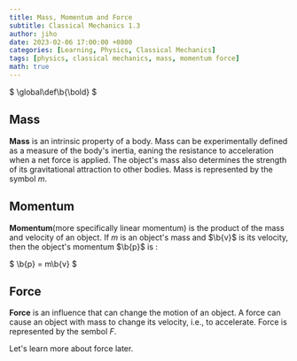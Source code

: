 ```yaml
---
title: Mass, Momentum and Force
subtitle: Classical Mechanics 1.3
author: jiho
date: 2023-02-06 17:00:00 +0800
categories: [Learning, Physics, Classical Mechanics]
tags: [physics, classical mechanics, mass, momentum force]
math: true
---
```

$ \global\def\b{\bold} $


## Mass

**Mass** is an intrinsic property of a body.
Mass can be experimentally defined as a measure of the body's inertia, 
eaning the resistance to acceleration when a net force is applied.
The object's mass also determines the strength of its gravitational attraction to other bodies.
Mass is represented by the symbol $m$.

## Momentum

**Momentum**(more specifically linear momentum) is the product of the mass and velocity of an object.
If $m$ is an object's mass and $\b{v}$ is its velocity, then the object's momentum $\b{p}$ is :

$ \b{p} = m\b{v} $

## Force

**Force** is an influence that can change the motion of an object.
A force can cause an object with mass to change its velocity, i.e., to accelerate.
Force is represented by the sembol $F$.

Let's learn more about force later.
